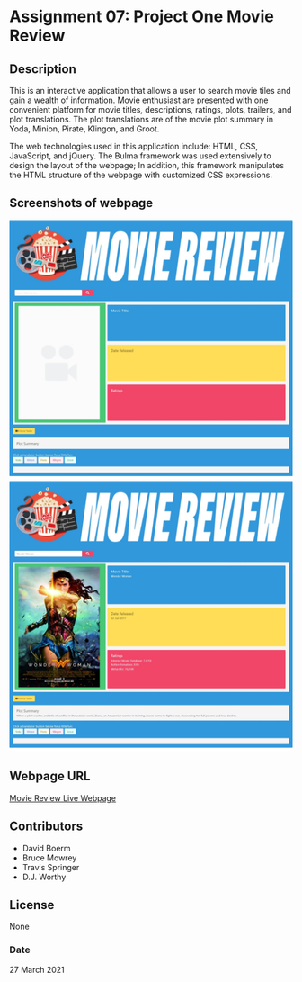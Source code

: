 # Assignment 07:  Project One  Movie Review

## Description
This is an interactive application that allows a user to search movie tiles and gain a wealth of information.  Movie enthusiast are presented with one convenient platform for movie titles, descriptions, ratings, plots, trailers, and plot translations.  The plot translations are of the movie plot summary in Yoda, Minion, Pirate, Klingon, and Groot.

The web technologies used in this application include:  HTML, CSS, JavaScript, and jQuery.  The Bulma framework was used extensively to design the layout of the webpage; In addition, this framework manipulates the HTML structure of the webpage with customized CSS expressions.  

## Screenshots of webpage

![Movie Reviews Before Use](./assets/images/movie_review_page.jpeg)
![Active Movie Search](./assets/images/movie_review_search_page.jpeg)

## Webpage URL

[Movie Review Live Webpage]( https://davidboerm.github.io/project-1/)

## Contributors
- David Boerm
- Bruce Mowrey
- Travis Springer
- D.J. Worthy

## License
None

### Date
27 March 2021
